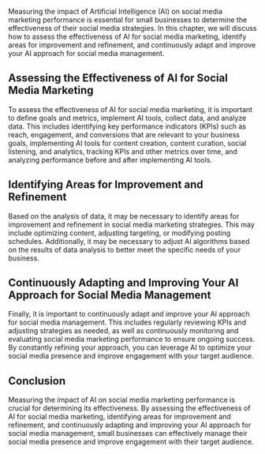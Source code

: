 
Measuring the impact of Artificial Intelligence (AI) on social media marketing performance is essential for small businesses to determine the effectiveness of their social media strategies. In this chapter, we will discuss how to assess the effectiveness of AI for social media marketing, identify areas for improvement and refinement, and continuously adapt and improve your AI approach for social media management.

Assessing the Effectiveness of AI for Social Media Marketing
------------------------------------------------------------

To assess the effectiveness of AI for social media marketing, it is important to define goals and metrics, implement AI tools, collect data, and analyze data. This includes identifying key performance indicators (KPIs) such as reach, engagement, and conversions that are relevant to your business goals, implementing AI tools for content creation, content curation, social listening, and analytics, tracking KPIs and other metrics over time, and analyzing performance before and after implementing AI tools.

Identifying Areas for Improvement and Refinement
------------------------------------------------

Based on the analysis of data, it may be necessary to identify areas for improvement and refinement in social media marketing strategies. This may include optimizing content, adjusting targeting, or modifying posting schedules. Additionally, it may be necessary to adjust AI algorithms based on the results of data analysis to better meet the specific needs of your business.

Continuously Adapting and Improving Your AI Approach for Social Media Management
--------------------------------------------------------------------------------

Finally, it is important to continuously adapt and improve your AI approach for social media management. This includes regularly reviewing KPIs and adjusting strategies as needed, as well as continuously monitoring and evaluating social media marketing performance to ensure ongoing success. By constantly refining your approach, you can leverage AI to optimize your social media presence and improve engagement with your target audience.

Conclusion
----------

Measuring the impact of AI on social media marketing performance is crucial for determining its effectiveness. By assessing the effectiveness of AI for social media marketing, identifying areas for improvement and refinement, and continuously adapting and improving your AI approach for social media management, small businesses can effectively manage their social media presence and improve engagement with their target audience.
